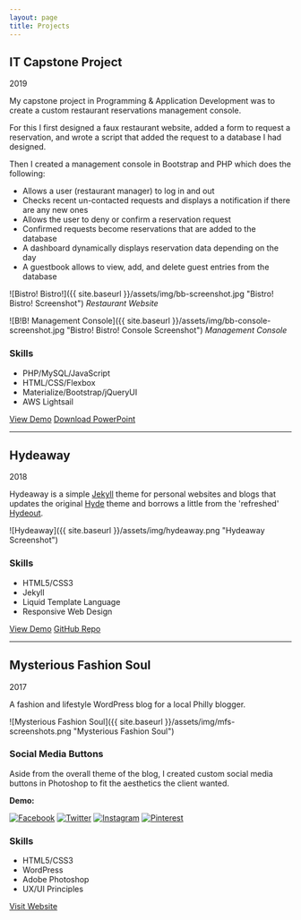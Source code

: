 ```yaml
---
layout: page
title: Projects
---
```


## IT Capstone Project

<span class="post_date">2019</span>

<p class="lead">My capstone project in Programming & Application Development was to create a custom restaurant reservations management console.</p>

For this I first designed a faux restaurant website, added a form to request a reservation, and wrote a script that added the request to a database I had designed.

Then I created a management console in Bootstrap and PHP which does the following:
* Allows a user (restaurant manager) to log in and out
* Checks recent un-contacted requests and displays a notification if there are any new ones
* Allows the user to deny or confirm a reservation request
* Confirmed requests become reservations that are added to the database
* A dashboard dynamically displays reservation data depending on the day
* A guestbook allows to view, add, and delete guest entries from the database

![Bistro! Bistro!]({{ site.baseurl }}/assets/img/bb-screenshot.jpg "Bistro! Bistro! Screenshot")
<em>Restaurant Website</em>

![B!B! Management Console]({{ site.baseurl }}/assets/img/bb-console-screenshot.jpg "Bistro! Bistro! Console Screenshot")
<em>Management Console</em>

### Skills

* PHP/MySQL/JavaScript
* HTML/CSS/Flexbox
* Materialize/Bootstrap/jQueryUI
* AWS Lightsail

<a href="http://3.211.161.131/bistrobistro/" title="Bistro! Bistro! Demo" class="button"><i class="fas fa-globe"></i> View Demo</a> <a href="{{ site.baseurl }}/assets/ppt/CapstonePresentationDevine.pptx" title="Project Presentation" class="button"><i class="fas fa-file-powerpoint"></i> Download PowerPoint</a>

---

## Hydeaway

<span class="post_date">2018</span>

<p class="lead">Hydeaway is a simple <a href="https://jekyllrb.com/">Jekyll</a> theme for personal websites and blogs that updates the original <a href="https://github.com/poole/hyde">Hyde</a> theme and borrows a little from the 'refreshed' <a href="https://github.com/fongandrew/hydeout">Hydeout</a>.</p>

![Hydeaway]({{ site.baseurl }}/assets/img/hydeaway.png "Hydeaway Screenshot")

### Skills

* HTML5/CSS3
* Jekyll
* Liquid Template Language
* Responsive Web Design

<a href="https://jpatrickdevine.github.io/hydeaway" title="Hydeaway Demo" class="button"><i class="fas fa-globe"></i> View Demo</a> <a href="https://github.com/jpatrickdevine/hydeaway" title="GitHub Repo" class="button"><i class="fab fa-github"></i> GitHub Repo</a>

---

## Mysterious Fashion Soul

<span class="post_date">2017</span>

<p class="lead">A fashion and lifestyle WordPress blog for a local Philly blogger.</p>

![Mysterious Fashion Soul]({{ site.baseurl }}/assets/img/mfs-screenshots.png "Mysterious Fashion Soul")

### Social Media Buttons

Aside from the overall theme of the blog, I created custom social media buttons in Photoshop to fit the aesthetics the client wanted.

**Demo:**

<div class="mfs-social-media">
  <a href="#"><img src="{{ site.baseurl }}/assets/img/mfs-social-icons/facebook34-5.jpg" alt="Facebook"></a>
  <a href="#"><img src="{{ site.baseurl }}/assets/img/mfs-social-icons/twitter35-5.jpg" alt="Twitter"></a>
  <a href="#"><img src="{{ site.baseurl }}/assets/img/mfs-social-icons/instagram36.jpg" alt="Instagram"></a>
  <a href="#"><img src="{{ site.baseurl }}/assets/img/mfs-social-icons/pinterest36.jpg" alt="Pinterest"></a>  
</div>

### Skills

* HTML5/CSS3
* WordPress
* Adobe Photoshop
* UX/UI Principles

<a href="https://mysteriousfashionsoul.com/" title="Mysterious Fashion Soul" class="button"><i class="fas fa-globe"></i> Visit Website</a>